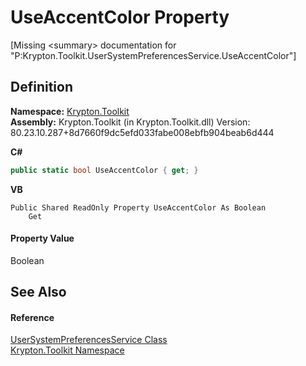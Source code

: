 # UseAccentColor Property


\[Missing &lt;summary&gt; documentation for "P:Krypton.Toolkit.UserSystemPreferencesService.UseAccentColor"\]



## Definition
**Namespace:** <a href="79d2eac2-21f4-54ff-7552-b20c33c30600.md">Krypton.Toolkit</a>  
**Assembly:** Krypton.Toolkit (in Krypton.Toolkit.dll) Version: 80.23.10.287+8d7660f9dc5efd033fabe008ebfb904beab6d444

**C#**
``` C#
public static bool UseAccentColor { get; }
```
**VB**
``` VB
Public Shared ReadOnly Property UseAccentColor As Boolean
	Get
```



#### Property Value
Boolean

## See Also


#### Reference
<a href="0331d0f0-0fb7-859e-8a84-cd0b2ddf4bee.md">UserSystemPreferencesService Class</a>  
<a href="79d2eac2-21f4-54ff-7552-b20c33c30600.md">Krypton.Toolkit Namespace</a>  
